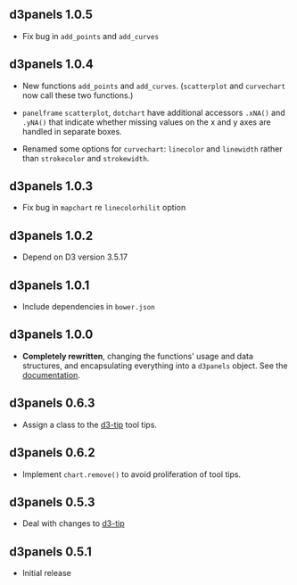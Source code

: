 ## d3panels 1.0.5

- Fix bug in `add_points` and `add_curves`


## d3panels 1.0.4

- New functions `add_points` and `add_curves`. (`scatterplot`
  and `curvechart` now call these two functions.)

- `panelframe` `scatterplot`, `dotchart` have additional accessors
  `.xNA()` and `.yNA()` that indicate whether missing values on the x
  and y axes are handled in separate boxes.

- Renamed some options for `curvechart`: `linecolor` and `linewidth`
  rather than `strokecolor` and `strokewidth`.


## d3panels 1.0.3

- Fix bug in `mapchart` re `linecolorhilit` option


## d3panels 1.0.2

- Depend on D3 version 3.5.17


## d3panels 1.0.1

- Include dependencies in `bower.json`


## d3panels 1.0.0

- **Completely rewritten**, changing the functions' usage and data
  structures, and encapsulating everything into a `d3panels` object.
  See the [documentation](https://github.com/kbroman/d3panels/tree/master/doc).


## d3panels 0.6.3

- Assign a class to the [d3-tip](https://github.com/Caged/d3-tip) tool tips.


## d3panels 0.6.2

- Implement `chart.remove()` to avoid proliferation of tool tips.


## d3panels 0.5.3

- Deal with changes to [d3-tip](https://github.com/Caged/d3-tip)


## d3panels 0.5.1

- Initial release
